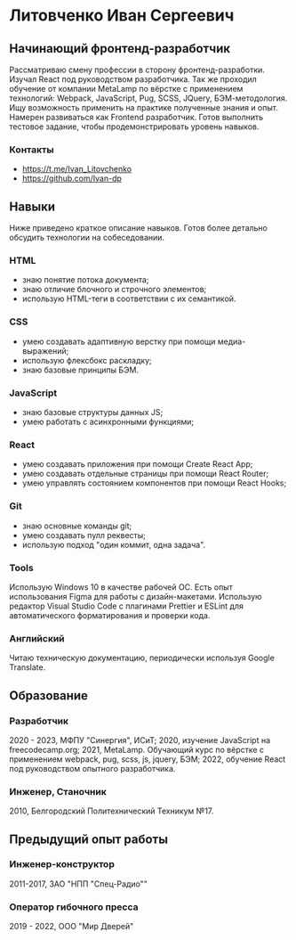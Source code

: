 # Литовченко Иван Сергеевич
## Начинающий фронтенд-разработчик

Рассматриваю смену профессии в сторону фронтенд-разработки. 
Изучал React под руководством разработчика.
Так же проходил обучение от компании MetaLamp по вёрстке с применением технологий:
Webpack, JavaScript, Pug, SCSS, JQuery, БЭМ-методология.
Ищу возможность применить на практике полученные знания и опыт. Намерен развиваться как Frontend разработчик.
Готов выполнить тестовое задание, чтобы продемонстрировать уровень навыков.

### Контакты
- https://t.me/Ivan_Litovchenko
- https://github.com/Ivan-dp

## Навыки

Ниже приведено краткое описание навыков. Готов более детально обсудить технологии на собеседовании.

### HTML
- знаю понятие потока документа;
- знаю отличие блочного и строчного элементов;
- использую HTML-теги в соответствии с их семантикой.

### CSS
- умею создавать адаптивную верстку при помощи медиа-выражений;
- использую флексбокс раскладку;
- знаю базовые принципы БЭМ.

### JavaScript 
- знаю базовые структуры данных JS;
- умею работать с асинхронными функциями;

### React
- умею создавать приложения при помощи Create React App;
- умею создавать отдельные страницы при помощи React Router;
- умею управлять состоянием компонентов при помощи React Hooks;

### Git
- знаю основные команды git;
- умею создавать пулл реквесты;
- использую подход "один коммит, одна задача".

### Tools
Использую Windows 10 в качестве рабочей ОС. Есть опыт использования Figma для работы с дизайн-макетами. Использую редактор Visual Studio Code с плагинами Prettier и ESLint для автоматического форматирования и проверки кода.

### Английский
Читаю техническую документацию, периодически используя Google Translate.

## Образование

### Разработчик
2020 - 2023, МФПУ "Синергия", ИСиТ;
2020, изучение JavaScript на freecodecamp.org;
2021, MetaLamp. Обучающий курс по вёрстке с применением webpack, pug, scss, js, jquery, БЭМ;
2022, обучение React под руководством опытного разработчика.

### Инженер, Станочник
2010, Белгородский Политехнический Техникум №17.

## Предыдущий опыт работы

### Инженер-конструктор
2011-2017, ЗАО "НПП "Спец-Радио""

### Оператор гибочного пресса
2019 - 2022, ООО "Мир Дверей"
